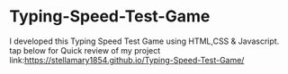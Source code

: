 # Typing-Speed-Test-Game
I developed this Typing Speed Test Game using HTML,CSS &amp; Javascript.
 tap below for Quick review of my project
 link:https://stellamary1854.github.io/Typing-Speed-Test-Game/
